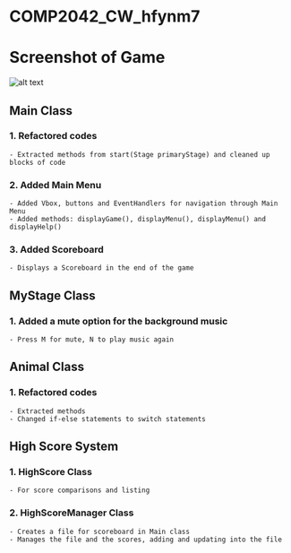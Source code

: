 # COMP2042_CW_hfynm7

# Screenshot of Game
![alt text](https://i.imgur.com/Rm4Bpuh.png)

## Main Class
### 1. Refactored codes
	- Extracted methods from start(Stage primaryStage) and cleaned up blocks of code
	
### 2. Added Main Menu
	- Added Vbox, buttons and EventHandlers for navigation through Main Menu
	- Added methods: displayGame(), displayMenu(), displayMenu() and displayHelp()
	
### 3. Added Scoreboard
	- Displays a Scoreboard in the end of the game

## MyStage Class

### 1. Added a mute option for the background music
	- Press M for mute, N to play music again

## Animal Class

### 1. Refactored codes
	- Extracted methods
	- Changed if-else statements to switch statements

## High Score System

### 1. HighScore Class
	- For score comparisons and listing
	
### 2. HighScoreManager Class
	- Creates a file for scoreboard in Main class
	- Manages the file and the scores, adding and updating into the file
	
